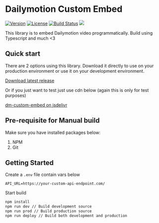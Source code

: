 # Dailymotion Custom Embed

[![Version](https://badge.fury.io/js/%40dmvs-apac%2Fdm-custom-embed.svg)](https://www.npmjs.com/package/@dmvs-apac/dm-custom-embed)
[![License](https://img.shields.io/github/license/DMVS-APAC/dm-custom-embed)](https://github.com/DMVS-APAC/dm-custom-embed/blob/master/LICENSE)
[![Build Status](https://github.com/DMVS-APAC/dm-custom-embed/workflows/Stage%20Runner/badge.svg)](https://github.com/DMVS-APAC/dm-custom-embed/actions?query=workflow%3A%22Stage+Runner%22)
[![](https://data.jsdelivr.com/v1/package/npm/@dmvs-apac/dm-custom-embed/badge)](https://www.jsdelivr.com/package/npm/@dmvs-apac/dm-custom-embed)

This library is to embed Dailymotion video programmatically. Build using Typescript and much <3

## Quick start

There are 2 options using this library. Download it directly to use on your production environment or use it on your development environment. 

[Download latest release](https://github.com/DMVS-APAC/dm-custom-embed/releases)

Or if you just want to test just use cdn below (again this is only for test purposes)

[dm-custom-embed on jsdelivr](https://cdn.jsdelivr.net/npm/@dmvs-apac/dm-custom-embed/dist/dm-ce.min.js)

## Pre-requisite for Manual build

Make sure you have installed packages below:

1. NPM 
2. Git

## Getting Started

Create a `.env` file contain vars below
```
API_URL=https://your-custom-api-endpoint.com/
```

Start build
```bash
npm install
npm run dev // Build development source
npm run prod // Build production source
npm run deploy // Build both development and production
```





